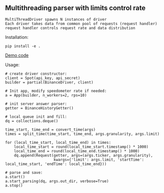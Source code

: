 ## Multithreading parser with limits control rate

```
MultiThreadDriver spawns N instances of driver
Each driver takes data from common pool of requests (request handler)
request handler controls request rate and data distribution
```

Installation:
```
pip install -e .
```
[Demo code](https://github.com/codepause/multiparser/blob/master/multiparser/src/tests/main.py)

Usage:
```commandline
# create driver constructor:
client = Spot(api_key, api_secret)
builder = partial(BinanceDriver, client)

# Init app, modify speedometer rate if needed:
a = App(builder, n_workers=2, rps=10)

# init server answer parser:
getter = BinanceHistoryGetter()

# local queue init and fill:
dq = collections.deque()

time_start, time_end = convert_time(args)
times = split_time(time_start, time_end, args.granularity, args.limit)

for (local_time_start, local_time_end) in times:
    local_time_start = round(local_time_start.timestamp() * 1000)
    local_time_end = round(local_time_end.timestamp() * 1000)
    dq.append(Request(getter, args=(args.ticker, args.granularity),
                      kwargs={'limit': args.limit, 'startTime': local_time_start, 'endTime': local_time_end}))

# parse and save:
a.start()
a.start_parsing(dq, args.out_dir, verbose=True)
a.stop()
```

